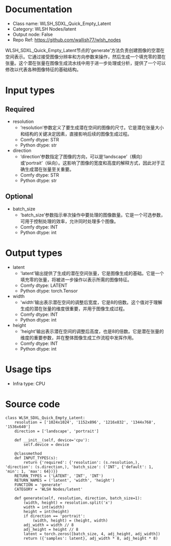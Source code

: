 # Documentation
- Class name: WLSH_SDXL_Quick_Empty_Latent
- Category: WLSH Nodes/latent
- Output node: False
- Repo Ref: https://github.com/wallish77/wlsh_nodes

WLSH_SDXL_Quick_Empty_Latent节点的'generate'方法负责创建图像的空潜在空间表示。它通过接受图像分辨率和方向参数来操作，然后生成一个填充零的潜在张量。这个潜在张量在图像生成流水线中用于进一步处理或分析，提供了一个可以修改以代表各种图像特征的基础结构。

# Input types
## Required
- resolution
    - ‘resolution’参数定义了要生成潜在空间的图像的尺寸。它是潜在张量大小和结构的关键决定因素，直接影响后续的图像生成过程。
    - Comfy dtype: STR
    - Python dtype: str
- direction
    - ‘direction’参数指定了图像的方向，可以是‘landscape’（横向）或‘portrait’（纵向）。这影响了图像的宽度和高度的解释方式，因此对于正确生成潜在张量至关重要。
    - Comfy dtype: STR
    - Python dtype: str
## Optional
- batch_size
    - ‘batch_size’参数指示单次操作中要处理的图像数量。它是一个可选参数，可用于控制处理的效率，允许同时处理多个图像。
    - Comfy dtype: INT
    - Python dtype: int

# Output types
- latent
    - 'latent'输出提供了生成的潜在空间张量，它是图像生成的基础。它是一个填充零的张量，将被进一步操作以表示所需的图像特征。
    - Comfy dtype: LATENT
    - Python dtype: torch.Tensor
- width
    - 'width'输出表示潜在空间的调整后宽度，它是8的倍数。这个值对于理解生成的潜在张量的维度很重要，并用于图像生成过程。
    - Comfy dtype: INT
    - Python dtype: int
- height
    - 'height'输出表示潜在空间的调整后高度，也是8的倍数。它是潜在张量的维度的重要参数，并在整体图像生成工作流程中发挥作用。
    - Comfy dtype: INT
    - Python dtype: int

# Usage tips
- Infra type: CPU

# Source code
```
class WLSH_SDXL_Quick_Empty_Latent:
    resolution = ['1024x1024', '1152x896', '1216x832', '1344x768', '1536x640']
    direction = ['landscape', 'portrait']

    def __init__(self, device='cpu'):
        self.device = device

    @classmethod
    def INPUT_TYPES(s):
        return {'required': {'resolution': (s.resolution,), 'direction': (s.direction,), 'batch_size': ('INT', {'default': 1, 'min': 1, 'max': 64})}}
    RETURN_TYPES = ('LATENT', 'INT', 'INT')
    RETURN_NAMES = ('latent', 'width', 'height')
    FUNCTION = 'generate'
    CATEGORY = 'WLSH Nodes/latent'

    def generate(self, resolution, direction, batch_size=1):
        (width, height) = resolution.split('x')
        width = int(width)
        height = int(height)
        if direction == 'portrait':
            (width, height) = (height, width)
        adj_width = width // 8
        adj_height = height // 8
        latent = torch.zeros([batch_size, 4, adj_height, adj_width])
        return ({'samples': latent}, adj_width * 8, adj_height * 8)
```
